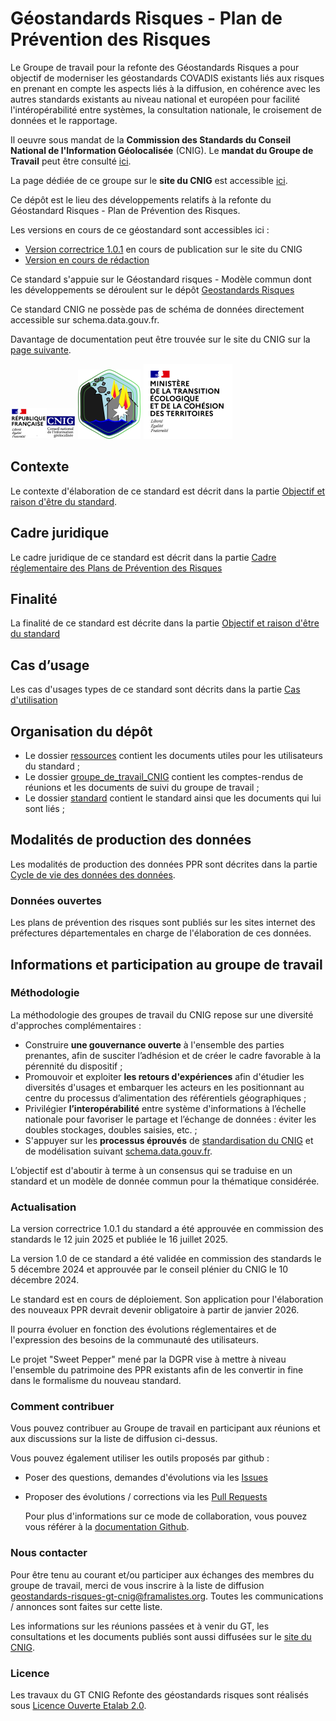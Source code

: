 <MenuSchema />

# Géostandards Risques - Plan de Prévention des Risques

Le Groupe de travail pour la refonte des Géostandards Risques a pour objectif de moderniser les géostandards COVADIS existants liés aux risques en prenant en compte les aspects liés à la diffusion, en cohérence avec les autres standards existants au niveau national et européen pour facilité l'intéropérabilité entre systèmes, la consultation nationale, le croisement de données et le rapportage.

Il oeuvre sous mandat de la **Commission des Standards du Conseil National de l'Information Géolocalisée** (CNIG). Le **mandat du Groupe de Travail** peut être consulté [ici](https://cnig.gouv.fr/IMG/documents_wordpress/2021/10/MandatModernisationStandardsRisque-vf.pdf).

La page dédiée de ce groupe sur le **site du CNIG** est accessible [ici](https://cnig.gouv.fr/gt-risques-a25378.html).

Ce dépôt est le lieu des développements relatifs à la refonte du Géostandard Risques - Plan de Prévention des Risques.

Les versions en cours de ce géostandard sont accessibles ici :

* [Version correctrice 1.0.1](https://github.com/cnigfr/Geostandards-risques-ppr/blob/master/standard/diffusion/geostandards-risques-ppr-v1.0.1.pdf) en cours de publication sur le site du CNIG
* [Version en cours de rédaction](https://github.com/cnigfr/Geostandards-risques-ppr/blob/master/standard/Document.md)

Ce standard s'appuie sur le Géostandard risques - Modèle commun dont les développements se déroulent sur le dépôt [Geostandards Risques](https://github.com/cnigfr/Geostandards-Risques)

Ce standard CNIG ne possède pas de schéma de données directement accessible sur schema.data.gouv.fr.

Davantage de documentation peut être trouvée sur le site du CNIG sur la [page suivante](https://cnig.gouv.fr/gt-risques-a25378.html).

![logo du CNIG](https://github.com/cnigfr/Geostandards-risques-ppr/blob/master/ressources/images/logo-cnig.png)
![logo GT Risques](https://github.com/cnigfr/Geostandards-risques-ppr/blob/master/ressources/images/logo-gt-risques.png)
![logo MTE](https://github.com/cnigfr/Geostandards-risques-ppr/blob/master/ressources/images/ministere-de-la-transition-ecologique-et-solidaire_logo.png)

## Contexte

Le contexte d'élaboration de ce standard est décrit dans la partie [Objectif et raison d'être du standard](https://github.com/cnigfr/Geostandards-risques-ppr/blob/master/standard/Document.md#objectif-et-raison-d%C3%AAtre-du-standard).

## Cadre juridique

Le cadre juridique de ce standard est décrit dans la partie [Cadre réglementaire des Plans de Prévention des Risques](https://github.com/cnigfr/Geostandards-risques-ppr/blob/master/standard/Document.md#cadre-réglementaire-des-plans-de-prévention-des-risques)

## Finalité

La finalité de ce standard est décrite dans la partie [Objectif et raison d'être du standard](https://github.com/cnigfr/Geostandards-risques-ppr/blob/master/standard/Document.md#objectif-et-raison-d%C3%AAtre-du-standard)

## Cas d’usage

Les cas d'usages types de ce standard sont décrits dans la partie [Cas d'utilisation](https://github.com/cnigfr/Geostandards-risques-ppr/blob/master/standard/Document.md#cas-dutilisation)

## Organisation du dépôt

* Le dossier [ressources](https://github.com/cnigfr/Geostandards-risques-ppr/blob/master/ressources) contient les documents utiles pour les utilisateurs du standard ;
* Le dossier [groupe_de_travail_CNIG](https://github.com/cnigfr/Geostandards-risques-ppr/blob/master/groupe_de_travail_CNIG) contient les comptes-rendus de réunions et les documents de suivi du groupe de travail ;
* Le dossier [standard](https://github.com/cnigfr/Geostandards-risques-ppr/blob/master/standard) contient le standard ainsi que les documents qui lui sont liés ;

## Modalités de production des données

Les modalités de production des données PPR sont décrites dans la partie [Cycle de vie des données des données](https://github.com/cnigfr/Geostandards-risques-ppr/blob/master/standard/Document.md#cycle-de-vie-des-données).

### Données ouvertes

Les plans de prévention des risques sont publiés sur les sites internet des préfectures départementales en charge de l'élaboration de ces données.

## Informations et participation au groupe de travail

### Méthodologie

La méthodologie des groupes de travail du CNIG repose sur une diversité d'approches complémentaires :

* Construire **une gouvernance ouverte** à l'ensemble des parties prenantes, afin de susciter l’adhésion et de créer le cadre favorable à la pérennité du dispositif ;
* Promouvoir et exploiter **les retours d'expériences** afin d'étudier les diversités d'usages et embarquer les acteurs en les positionnant au centre du processus d’alimentation des référentiels géographiques ;
* Privilégier **l’interopérabilité** entre système d'informations à l’échelle nationale pour favoriser le partage et l’échange de données : éviter les doubles stockages, doubles saisies, etc. ;
* S'appuyer sur les **processus éprouvés** de [standardisation du CNIG](http://cnig.gouv.fr/les-standards-cnig-a18959.html#Etapes-de-creation-d-un-Standard-CNIG) et de modélisation suivant [schema.data.gouv.fr](https://guides.etalab.gouv.fr/producteurs-schemas/).

L’objectif est d'aboutir à terme à un consensus qui se traduise en un standard et un modèle de donnée commun pour la thématique considérée.

### Actualisation

La version correctrice 1.0.1 du standard a été approuvée en commission des standards le 12 juin 2025 et publiée le 16 juillet 2025.

La version 1.0 de ce standard a été validée en commission des standards le 5 décembre 2024 et approuvée par le conseil plénier du CNIG le 10 décembre 2024.

Le standard est en cours de déploiement. Son application pour l'élaboration des nouveaux PPR devrait devenir obligatoire à partir de janvier 2026.

Il pourra évoluer en fonction des évolutions réglementaires et de l'expression des besoins de la communauté des utilisateurs.

Le projet "Sweet Pepper" mené par la DGPR vise à mettre à niveau l'ensemble du patrimoine des PPR existants afin de les convertir in fine dans le formalisme du nouveau standard.

### Comment contribuer

Vous pouvez contribuer au Groupe de travail en participant aux réunions et aux discussions sur la liste de diffusion ci-dessus.

Vous pouvez également utiliser les outils proposés par github :

* Poser des questions, demandes d'évolutions via les [Issues](https://github.com/cnigfr/Geostandards-risques-ppr/issues)

* Proposer des évolutions / corrections via les [Pull Requests](https://github.com/cnigfr/Geostandards-risques-ppr/pulls)

  Pour plus d'informations sur ce mode de collaboration, vous pouvez vous référer à la [documentation Github](https://docs.github.com/en/pull-requests/collaborating-with-pull-requests).

### Nous contacter

Pour être tenu au courant et/ou participer aux échanges des membres du groupe de travail, merci de vous inscrire à la liste de diffusion [geostandards-risques-gt-cnig@framalistes.org](https://framalistes.org/sympa/info/geostandards-risques-gt-cnig). Toutes les communications / annonces sont faites sur cette liste.

Les informations sur les réunions passées et à venir du GT, les consultations et les documents publiés sont aussi diffusées sur le [site du CNIG](https://cnig.gouv.fr/gt-risques-a25378.html).

### Licence

Les travaux du GT CNIG Refonte des géostandards risques sont réalisés sous [Licence Ouverte Etalab 2.0](https://www.etalab.gouv.fr/licence-ouverte-open-licence/).
